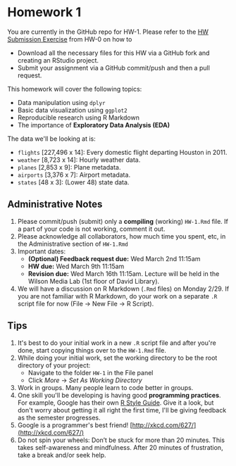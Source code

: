 # Homework 1

You are currently in the GitHub repo for HW-1. Please refer to the [HW
Submission 
Exercise](https://github.com/Middlebury-Data-Science/HW-0#hw-submission-exercise)
from HW-0 on how to

* Download all the necessary files for this HW via a GitHub fork and creating an RStudio project.
* Submit your assignment via a GitHub commit/push and then a pull request.

This homework will cover the following topics:

* Data manipulation using `dplyr`
* Basic data visualization using `ggplot2`
* Reproducible research using R Markdown
* The importance of **Exploratory Data Analysis (EDA)**

The data we'll be looking at is:

* `flights` [227,496 x 14]: Every domestic flight departing Houston in 2011.
* `weather` [8,723 x 14]: Hourly weather data.
* `planes` [2,853 x 9]: Plane metadata.
* `airports` [3,376 x 7]: Airport metadata.
* `states` [48 x 3]: (Lower 48) state data.




## Administrative Notes

1. Please commit/push (submit) only a **compiling** (working) `HW-1.Rmd` file. If a
part of your code is not working, comment it out.
1. Please acknowledge all collaborators, how much time you spent, etc, in the
Administrative section of `HW-1.Rmd`
1. Important dates:
    + **(Optional) Feedback request due:** Wed March 2nd 11:15am
    + **HW due:** Wed March 9th 11:15am
    + **Revision due:** Wed March 16th 11:15am. Lecture will be held in the Wilson Media Lab (1st floor of David Library).
1. We will have a discussion on R Markdown (`.Rmd` files) on Monday 2/29. If you are not familiar with R Markdown, 
do your work on a separate `.R` script file for now (File -> New File -> R Script).





## Tips

1. It's best to do your initial work in a new `.R` script file and after you're
done, start copying things over to the `HW-1.Rmd` file.
1. While doing your initial work, set the working directory to be the root
directory of your project:
    + Navigate to the folder `HW-1` in the File panel
    + Click *More* -> *Set As Working Directory*
1. Work in groups. Many people learn to code better in groups.
1. One skill you'll be developing is having good **programming practices**. For
example, Google has their own [R Style 
Guide](https://google-styleguide.googlecode.com/svn/trunk/Rguide.xml). Give it a
look, but don't worry about getting it all right the first time, I'll be giving 
feedback as the semester progresses.
1. Google is a programmer's best friend! [http://xkcd.com/627/](http://xkcd.com/627/)
1. Do not spin your wheels: Don’t be stuck for more than 20 minutes.
This takes self-awareness and mindfulness. After 20 minutes of frustration, take
a break and/or seek help.

